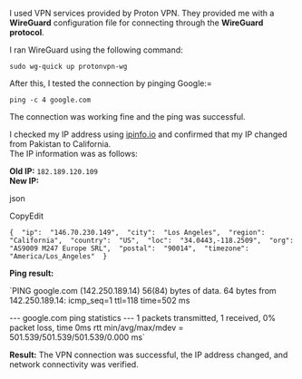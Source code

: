 ﻿
I used VPN services provided by Proton VPN. They provided me with a **WireGuard** configuration file for connecting through the **WireGuard protocol**.

I ran WireGuard using the following command:


`sudo wg-quick up protonvpn-wg` 

After this, I tested the connection by pinging Google:=

`ping -c 4 google.com` 

The connection was working fine and the ping was successful.

I checked my IP address using [ipinfo.io](https://ipinfo.io) and confirmed that my IP changed from Pakistan to California.  
The IP information was as follows:

**Old IP:** `182.189.120.109`  
**New IP:**

json

CopyEdit

`{  "ip":  "146.70.230.149",  "city":  "Los Angeles",  "region":  "California",  "country":  "US",  "loc":  "34.0443,-118.2509",  "org":  "AS9009 M247 Europe SRL",  "postal":  "90014",  "timezone":  "America/Los_Angeles"  }` 

**Ping result:**


`PING google.com (142.250.189.14) 56(84) bytes of data.
64 bytes from 142.250.189.14: icmp_seq=1 ttl=118 time=502 ms

--- google.com ping statistics ---
1 packets transmitted, 1 received, 0% packet loss, time 0ms
rtt min/avg/max/mdev = 501.539/501.539/501.539/0.000 ms` 

**Result:** The VPN connection was successful, the IP address changed, and network connectivity was verified.
